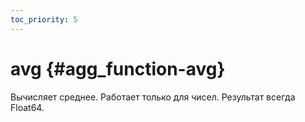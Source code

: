 ```yaml
---
toc_priority: 5
---
```


# avg {#agg_function-avg}

Вычисляет среднее.
Работает только для чисел.
Результат всегда Float64.
